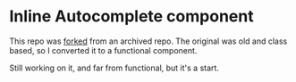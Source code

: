 # Inline Autocomplete component

This repo was [forked](https://github.com/juklicek/react-inline-suggest) from an archived repo. The original was old and class based, so I converted it to a functional component.

Still working on it, and far from functional, but it's a start.
